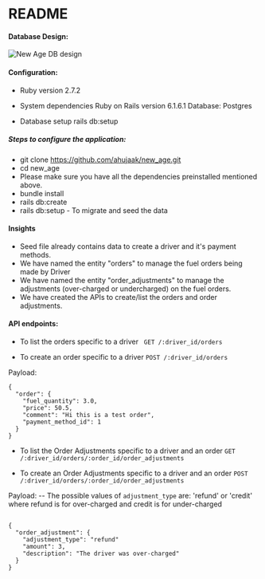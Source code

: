 # README

#### Database Design:
![New Age DB design](https://user-images.githubusercontent.com/32529060/188628983-67358d84-df58-4642-b466-70e9f29d0502.png)


#### Configuration: 
* Ruby version
  2.7.2
* System dependencies
  Ruby on Rails version 6.1.6.1
  Database: Postgres

* Database setup
  rails db:setup

##### Steps to configure the application:
* git clone https://github.com/ahujaak/new_age.git
* cd new_age
* Please make sure you have all the dependencies preinstalled mentioned above.
* bundle install
* rails db:create
* rails db:setup - To migrate and seed the data

#### Insights

* Seed file already contains data to create a driver and it's payment methods.
* We have named the entity "orders" to manage the fuel orders being made by Driver
* We have named the entity "order_adjustments" to manage the adjustments (over-charged or undercharged) on the fuel orders.
* We have created the APIs to create/list the orders and order adjustments.

#### API endpoints:
* To list the orders specific to a driver
` GET /:driver_id/orders`

* To create an order specific to a driver
`POST /:driver_id/orders`

Payload:

```
{
  "order": {
    "fuel_quantity": 3.0,
    "price": 50.5,
    "comment": "Hi this is a test order",
    "payment_method_id": 1
  }
}

```

* To list the Order Adjustments specific to a driver and an order
`GET /:driver_id/orders/:order_id/order_adjustments`

* To create an Order Adjustments specific to a driver and an order
`POST /:driver_id/orders/:order_id/order_adjustments`

Payload:
 -- The possible values of `adjustment_type` are: 'refund' or 'credit' where refund is for over-charged and credit is for under-charged
```

{
  "order_adjustment": {
    "adjustment_type": "refund"
    "amount": 3,
    "description": "The driver was over-charged"
  }
}
```

